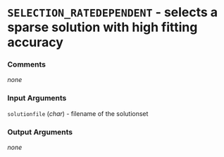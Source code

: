 # `SELECTION_RATEDEPENDENT` - selects a sparse solution with high fitting accuracy
###  Comments
_none_

###  Input Arguments
`solutionfile` (_char_) - filename of the solutionset

###  Output Arguments
_none_

